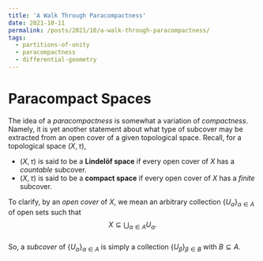 ```yaml
---
title: 'A Walk Through Paracompactness'
date: 2021-10-11
permalink: /posts/2021/10/a-walk-through-paracompactness/
tags:
  - partitions-of-unity
  - paracompactness
  - differential-geometry
---
```


Paracompact Spaces
==================
The idea of a *paracompactness* is somewhat a variation of *compactness*. Namely, it is yet another statement about what type of subcover may be extracted from an open cover of a given topological space. Recall, for a topological space $(X, \tau)$,

- $(X, \tau)$ is said to be a **Lindelöf space** if every open cover of $X$ has a *countable* subcover.
- $(X, \tau)$ is said to be a **compact space** if every open cover of $X$ has a *finite* subcover.

To clarify, by an *open cover* of $X$, we mean an arbitrary collection $\{U_\alpha\}_{\alpha \in A}$ of open sets such that 
$$X \subseteq \bigcup_{\alpha \in A} U_\alpha.$$
\
So, a *subcover* of $\{U_{\alpha}\}_{\alpha \in A}$ is simply a collection $\{U_{\beta}\}_{\beta \in B}$ with $B \subseteq A$. 